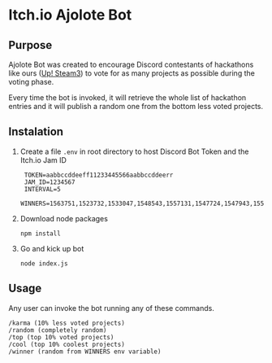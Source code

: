 # Itch.io Ajolote Bot

## Purpose

Ajolote Bot was created to encourage Discord contestants of hackathons like ours ([Up! Steam3](http://upsteam.es "Up! Steam3")) to vote for as many projects as possible during the voting phase.

Every time the bot is invoked, it will retrieve the whole list of hackathon entries and it will publish a random one from the bottom less voted projects.

## Instalation

1. Create a file `.env` in root directory to host Discord Bot Token and the Itch.io Jam ID

        TOKEN=aabbccddeeff11233445566aabbccddeerr
        JAM_ID=1234567
		INTERVAL=5
		WINNERS=1563751,1523732,1533047,1548543,1557131,1547724,1547943,1555263,1547138
    
2. Download node packages

	`npm install`
	
4. Go and kick up bot

	`node index.js`

## Usage

Any user can invoke the bot running any of these commands.

	/karma (10% less voted projects)
	/random (completely random)
	/top (top 10% voted projects)
	/cool (top 10% coolest projects)
	/winner (random from WINNERS env variable)
